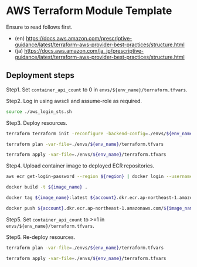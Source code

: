 AWS Terraform Module Template
================================================================================

Ensure to read follows first.

- (en) https://docs.aws.amazon.com/prescriptive-guidance/latest/terraform-aws-provider-best-practices/structure.html
- (ja) https://docs.aws.amazon.com/ja_jp/prescriptive-guidance/latest/terraform-aws-provider-best-practices/structure.html


Deployment steps
--------------------------------------------------------------------------------

Step1. Set `container_api_count` to 0 in `envs/${env_name}/terraform.tfvars`.

Step2. Log in using awscli and assume-role as required.

```bash
source ./aws_login_sts.sh
```

Step3. Deploy resources.

```bash
terraform terraform init -reconfigure -backend-config=./envs/${env_name}/config.s3.tfbackend

terraform plan -var-file=./envs/${env_name}/terraform.tfvars

terraform apply -var-file=./envs/${env_name}/terraform.tfvars
```

Step4. Upload container image to deployed ECR repositories.

```bash
aws ecr get-login-password --region ${region} | docker login --username AWS --password-stdin ${account}.dkr.ecr.ap-northeast-1.amazonaws.com

docker build -t ${image_name} .

docker tag ${image_name}:latest ${account}.dkr.ecr.ap-northeast-1.amazonaws.com/${image_name}:latest

docker push ${account}.dkr.ecr.ap-northeast-1.amazonaws.com/${image_name}:latest
```

Step5. Set `container_api_count` to >=1 in `envs/${env_name}/terraform.tfvars`.

Step6. Re-deploy resources.

```bash
terraform plan -var-file=./envs/${env_name}/terraform.tfvars

terraform apply -var-file=./envs/${env_name}/terraform.tfvars
```
